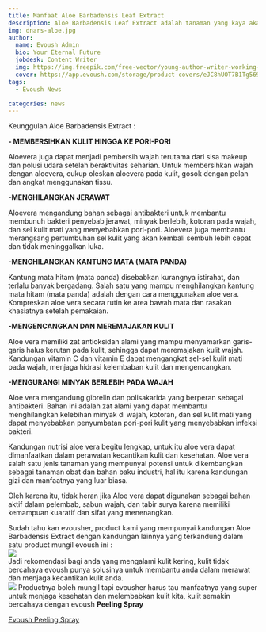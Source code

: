 ```yaml
---
title: Manfaat Aloe Barbadensis Leaf Extract
description: Aloe Barbadensis Leaf Extract adalah tanaman yang kaya akan protein, kalsium, vitamin A, C, dan E untuk menghilangkan jerawat, melembabkan kulit, dan meremajakan kulit. Berfungsi sebagai antibakteri dan antiinflamasi.
img: dnars-aloe.jpg
author:
  name: Evoush Admin
  bio: Your Eternal Future
  jobdesk: Content Writer
  img: https://img.freepik.com/free-vector/young-author-writer-working-new-article_74855-5602.jpg?size=626&ext=jpg
  cover: https://app.evoush.com/storage/product-covers/eJC8hUOT7B1Tg56943hWhsI9KMH8k7CdRe2OFDbo.jpg
tags:
  - Evoush News

categories: news
---  
```


Keunggulan Aloe Barbadensis Extract :

**- MEMBERSIHKAN KULIT HINGGA KE PORI-PORI**

Aloevera juga dapat menjadi pembersih wajah terutama dari sisa makeup dan polusi udara setelah beraktivitas seharian. Untuk membersihkan wajah dengan aloevera, cukup oleskan aloevera pada kulit, gosok dengan pelan dan angkat menggunakan tissu.


**-MENGHILANGKAN JERAWAT**

Aloevera mengandung bahan sebagai antibakteri untuk membantu membunuh bakteri penyebab jerawat, minyak berlebih, kotoran pada wajah, dan sel kulit mati yang menyebabkan pori-pori. Aloevera juga membantu merangsang pertumbuhan sel kulit yang akan kembali sembuh lebih cepat dan tidak meninggalkan luka.


**-MENGHILANGKAN KANTUNG MATA (MATA PANDA)**

Kantung mata hitam (mata panda) disebabkan kurangnya istirahat, dan terlalu banyak bergadang. Salah satu yang mampu menghilangkan kantung mata hitam (mata panda) adalah dengan cara menggunakan aloe vera. Kompreskan aloe vera secara rutin ke area bawah mata dan rasakan khasiatnya setelah pemakaian.


**-MENGENCANGKAN DAN MEREMAJAKAN KULIT**

Aloe vera memiliki zat antioksidan alami yang mampu menyamarkan garis-garis halus kerutan pada kulit, sehingga dapat meremajakan kulit wajah. Kandungan vitamin C dan vitamin E dapat mengangkat sel-sel kulit mati pada wajah, menjaga hidrasi kelembaban kulit dan mengencangkan.


**-MENGURANGI MINYAK BERLEBIH PADA WAJAH**

Aloe vera mengandung gibrelin dan polisakarida yang berperan sebagai antibakteri. Bahan ini adalah zat alami yang dapat membantu menghilangkan kelebihan minyak di wajah, kotoran, dan sel kulit mati yang dapat menyebabkan penyumbatan pori-pori kulit yang menyebabkan infeksi bakteri.

Kandungan nutrisi aloe vera begitu lengkap, untuk itu aloe vera dapat dimanfaatkan dalam perawatan kecantikan kulit dan kesehatan. Aloe vera salah satu jenis tanaman yang mempunyai potensi untuk dikembangkan sebagai tanaman obat dan bahan baku industri, hal itu karena kandungan gizi dan manfaatnya yang luar biasa.

Oleh karena itu, tidak heran jika Aloe vera dapat digunakan sebagai bahan aktif dalam pelembab, sabun wajah, dan tabir surya karena memiliki kemampuan kuaratif dan sifat yang menenangkan.  

Sudah tahu kan evousher, product kami yang mempunyai kandungan Aloe Barbadensis Extract dengan kandungan lainnya yang terkandung dalam satu product mungil evoush ini :  
<img src="https://cdn.chec.io/merchants/27164/assets/53f2SjmlMXoU6i51%7C9.jpg" class="img-fluid">  
Jadi rekomendasi bagi anda yang mengalami kulit kering, kulit tidak bercahaya evoush punya solusinya untuk membantu anda dalam merawat dan menjaga kecantikan kulit anda.  
<img src="https://cdn.chec.io/merchants/27164/assets/I0HnAV82vgfxOhiy%7Cpeeling%20spray1A.jpg" class="img-fluid">
Productnya boleh mungil tapi evousher harus tau manfaatnya yang super untuk menjaga kesehatan dan melembabkan kulit kita, kulit semakin bercahaya dengan evoush **Peeling Spray**  

<a href="https://evoush.com/product/evoush-peeling-spray" class="btn btn-block btn-primary">Evoush Peeling Spray</a>
